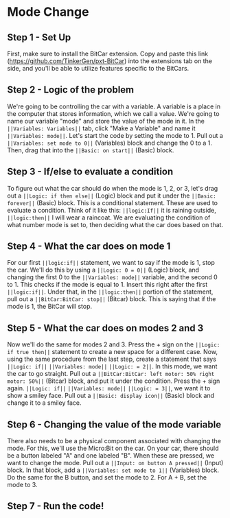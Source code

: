 # Mode Change


## Step 1 - Set Up
First, make sure to install the BitCar extension. Copy and paste this link
(https://github.com/TinkerGen/pxt-BitCar) into the extensions tab on the side,
and you'll be able to utilize features specific to the BitCars.


## Step 2 - Logic of the problem


We're going to be controlling the car with a variable. A variable is
a place in the computer that stores information, which we call a value. We're going
to name our variable "mode" and store the value of the mode in it.
In the ``||Variables: Variables||`` tab, click "Make a Variable" and name
it ``||Variables: mode||``. Let's start the code by setting the mode to 1.
Pull out a ``||Variables: set mode to 0||`` (Variables) block and change the
0 to a 1. Then, drag that into the ``||Basic: on start||`` (Basic) block.


## Step 3 - If/else to evaluate a condition


To figure out what the car should do when the mode is 1, 2, or 3, let's drag out
a ``||Logic: if then else||`` (Logic) block and put it under the
``||Basic: forever||`` (Basic) block. This is a conditional statement.
These are used to evaluate a condition. Think of it like this: ``||logic:If||``
it is raining outside, ``||logic:then||`` I will wear a raincoat.
We are evaluating the condition of what number mode is set to, then deciding what
the car does based on that.


## Step 4 - What the car does on mode 1


For our first ``||logic:if||`` statement, we want to say if the mode is 1, stop the car.
We'll do this by using a ``||Logic: 0 = 0||`` (Logic) block, and changing
the first 0 to the ``||Variables: mode||`` variable, and the second
0 to 1. This checks if the mode is equal to 1. Insert this right after the first
``||logic:if||``. Under that, in the ``||logic:then||`` portion of the statement,
pull out a ``||BitCar:BitCar: stop||`` (Bitcar) block. This is saying that if
the mode is 1, the BitCar will stop.


## Step 5 - What the car does on modes 2 and 3


Now we'll do the same for modes 2 and 3. Press the + sign on the
``||Logic: if true then||`` statement to create a new space for a different
case. Now, using the same procedure from the last step, create a statement that
says  ``||Logic: if||`` ``||Variables: mode||`` ``||Logic: = 2||``. In this mode,
we want the car to go straight. Pull out a
``||BitCar:BitCar: left motor: 50% right motor: 50%||`` (Bitcar) block, and
put it under the condition. Press the + sign again. ``||Logic: if||`` ``||Variables: mode||``
``||Logic: = 3||``, we want it to show a smiley face.
Pull out a ``||Basic: display icon||`` (Basic) block and change it to a smiley face.


## Step 6 - Changing the value of the mode variable


There also needs to be a physical component associated with changing the mode.
For this, we'll use the Micro:Bit on the car. On your car, there should be a
button labeled "A" and one labeled "B". When these are pressed, we want to change
the mode. Pull out a ``||Input: on button A pressed||`` (Input) block. In that block,
add a ``||Variables: set mode to 1||`` (Variables) block. Do the same for the B button,
and set the mode to 2. For A + B, set the mode to 3.


## Step 7 - Run the code!
